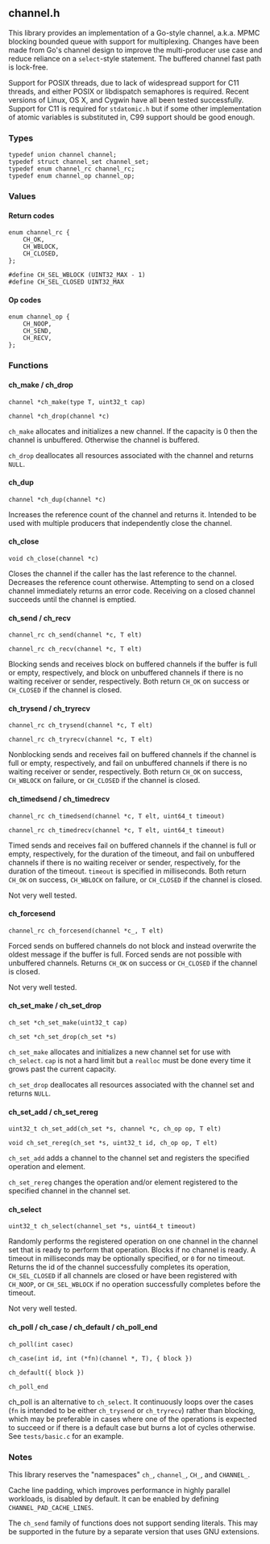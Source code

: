 ## channel.h
This library provides an implementation of a Go-style channel, a.k.a. MPMC
blocking bounded queue with support for multiplexing. Changes have been made
from Go's channel design to improve the multi-producer use case and reduce
reliance on a `select`-style statement. The buffered channel fast path is
lock-free.

Support for POSIX threads, due to lack of widespread support for C11 threads,
and either POSIX or libdispatch semaphores is required. Recent versions of
Linux, OS X, and Cygwin have all been tested successfully. Support for C11 is
required for `stdatomic.h` but if some other implementation of atomic variables
is substituted in, C99 support should be good enough.

### Types
```
typedef union channel channel;
typedef struct channel_set channel_set;
typedef enum channel_rc channel_rc;
typedef enum channel_op channel_op;
```

### Values
#### Return codes
```
enum channel_rc {
    CH_OK,
    CH_WBLOCK,
    CH_CLOSED,
};

#define CH_SEL_WBLOCK (UINT32_MAX - 1)
#define CH_SEL_CLOSED UINT32_MAX
```

#### Op codes
```
enum channel_op {
    CH_NOOP,
    CH_SEND,
    CH_RECV,
};
```

### Functions
#### ch_make / ch_drop
```
channel *ch_make(type T, uint32_t cap)

channel *ch_drop(channel *c)
```
`ch_make` allocates and initializes a new channel. If the capacity is 0 then
the channel is unbuffered. Otherwise the channel is buffered.

`ch_drop` deallocates all resources associated with the channel and returns
`NULL`.

#### ch_dup
```
channel *ch_dup(channel *c)
```
Increases the reference count of the channel and returns it. Intended to be
used with multiple producers that independently close the channel.

#### ch_close
```
void ch_close(channel *c)
```
Closes the channel if the caller has the last reference to the channel.
Decreases the reference count otherwise. Attempting to send on a closed channel
immediately returns an error code. Receiving on a closed channel succeeds until
the channel is emptied.

#### ch_send / ch_recv
```
channel_rc ch_send(channel *c, T elt)

channel_rc ch_recv(channel *c, T elt)
```
Blocking sends and receives block on buffered channels if the buffer is full or
empty, respectively, and block on unbuffered channels if there is no waiting
receiver or sender, respectively. Both return `CH_OK` on success or `CH_CLOSED`
if the channel is closed.

#### ch_trysend / ch_tryrecv
```
channel_rc ch_trysend(channel *c, T elt)

channel_rc ch_tryrecv(channel *c, T elt)
```
Nonblocking sends and receives fail on buffered channels if the channel is full
or empty, respectively, and fail on unbuffered channels if there is no waiting
receiver or sender, respectively. Both return `CH_OK` on success, `CH_WBLOCK`
on failure, or `CH_CLOSED` if the channel is closed.

#### ch_timedsend / ch_timedrecv
```
channel_rc ch_timedsend(channel *c, T elt, uint64_t timeout)

channel_rc ch_timedrecv(channel *c, T elt, uint64_t timeout)
```
Timed sends and receives fail on buffered channels if the channel is full or
empty, respectively, for the duration of the timeout, and fail on unbuffered
channels if there is no waiting receiver or sender, respectively, for the
duration of the timeout. `timeout` is specified in milliseconds. Both return
`CH_OK` on success, `CH_WBLOCK` on failure, or `CH_CLOSED` if the channel is
closed.

Not very well tested.

#### ch_forcesend
```
channel_rc ch_forcesend(channel *c_, T elt)
```
Forced sends on buffered channels do not block and instead overwrite the oldest
message if the buffer is full. Forced sends are not possible with unbuffered
channels. Returns `CH_OK` on success or `CH_CLOSED` if the channel is closed.

Not very well tested.

#### ch_set_make / ch_set_drop
```
ch_set *ch_set_make(uint32_t cap)

ch_set *ch_set_drop(ch_set *s)
```
`ch_set_make` allocates and initializes a new channel set for use with
`ch_select`. `cap` is not a hard limit but a `realloc` must be done every time
it grows past the current capacity.

`ch_set_drop` deallocates all resources associated with the channel set and
returns `NULL`.

#### ch_set_add / ch_set_rereg
```
uint32_t ch_set_add(ch_set *s, channel *c, ch_op op, T elt)

void ch_set_rereg(ch_set *s, uint32_t id, ch_op op, T elt)
```
`ch_set_add` adds a channel to the channel set and registers the specified
operation and element.

`ch_set_rereg` changes the operation and/or element registered to the specified
channel in the channel set.

#### ch_select
```
uint32_t ch_select(channel_set *s, uint64_t timeout)
```
Randomly performs the registered operation on one channel in the channel set
that is ready to perform that operation. Blocks if no channel is ready. A
timeout in milliseconds may be optionally specified, or `0` for no timeout.
Returns the id of the channel successfully completes its operation,
`CH_SEL_CLOSED` if all channels are closed or have been registered with
`CH_NOOP`, or `CH_SEL_WBLOCK` if no operation successfully completes before the
timeout.

Not very well tested.

#### ch_poll / ch_case / ch_default / ch_poll_end
```
ch_poll(int casec)

ch_case(int id, int (*fn)(channel *, T), { block })

ch_default({ block })

ch_poll_end
```
ch_poll is an alternative to `ch_select`. It continuously loops over the cases
(`fn` is intended to be either `ch_trysend` or `ch_tryrecv`) rather than
blocking, which may be preferable in cases where one of the operations is
expected to succeed or if there is a default case but burns a lot of cycles
otherwise. See `tests/basic.c` for an example.

### Notes
This library reserves the "namespaces" `ch_`, `channel_`, `CH_`, and
`CHANNEL_`.

Cache line padding, which improves performance in highly parallel workloads, is
disabled by default. It can be enabled by defining `CHANNEL_PAD_CACHE_LINES`.

The `ch_send` family of functions does not support sending literals. This may
be supported in the future by a separate version that uses GNU extensions.
